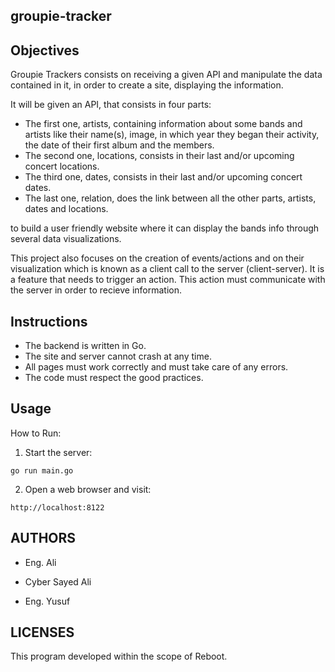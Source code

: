 ## groupie-tracker

## Objectives
Groupie Trackers consists on receiving a given API and manipulate the data contained in it, in order to create a site, displaying the information.

It will be given an API, that consists in four parts:
- The first one, artists, containing information about some bands and artists like their name(s), image, in which year they began their activity, the date of their first album and the members.
- The second one, locations, consists in their last and/or upcoming concert locations.
- The third one, dates, consists in their last and/or upcoming concert dates.
- The last one, relation, does the link between all the other parts, artists, dates and locations.

to build a user friendly website where it can display the bands info through several data visualizations.

This project also focuses on the creation of events/actions and on their visualization which is known as a client call to the server (client-server). It is a feature that needs to trigger an action. This action must communicate with the server in order to recieve information. 

## Instructions
- The backend is written in Go.
- The site and server cannot crash at any time.
- All pages must work correctly and must take care of any errors.
- The code must respect the good practices.

## Usage
How to Run: 
1. Start the server: 
```
go run main.go
```
2. Open a web browser and visit:
```
http://localhost:8122
```

## AUTHORS

* Eng. Ali

* Cyber Sayed Ali

* Eng. Yusuf


## LICENSES
This program developed within the scope of Reboot.